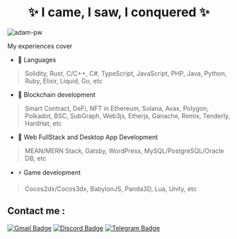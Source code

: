 <!--suppress HtmlDeprecatedAttribute -->

<h1 align="center">✨ I came, I saw, I conquered ✨</h1>

<p align="left"><img src="https://komarev.com/ghpvc/?username=millicare&label=Profile%20views&color=0e75b6&style=flat"
    alt="adam-pw" /></p>
My experiences cover

- 🌱 Languages
> Solidity, Rust, C/C++, C#, TypeScript, JavaScript, PHP, Java, Python, Ruby, Elixir, Liquid, Go, etc

- 🥅 Blockchain development
> Smart Contract, DeFi, NFT in Ethereum, Solana, Avax, Polygon, Polkadot, BSC, SubGraph, Web3js, Etherjs, Ganache, Remix, Tenderly, HardHat, etc

- 🤝 Web FullStack and Desktop App Development
> MEAN/MERN Stack, Gatsby, WordPress, MySQL/PostgreSQL/Oracle DB, etc

- ⚡ Game development
> Cocos2dx/Cocos3dx, BabylonJS, Panda3D, Lua, Unity, etc

## Contact me : 
[![Gmail Badge](https://img.shields.io/badge/-lacosby.milli@gmail.com-blue?style=flat-roundedrectangle&logo=Gmail&logoColor=white&link=mailto:lacosby.milli@gmail.com)](lacosby.milli@gmail.com)
[![Discord Badge](https://img.shields.io/badge/-markeddolphin-blue?style=flat-roundedrectangle&logo=discord&logoColor=white&link=https://discordapp.com/users/956951762277900298)](https://discordapp.com/users/956951762277900298)
[![Telegram Badge](https://img.shields.io/badge/-markeddolphin-blue?style=flat-roundedrectangle&logo=telegram&logoColor=white&link=https://t.me/markeddolphin)](https://t.me/markeddolphin)
